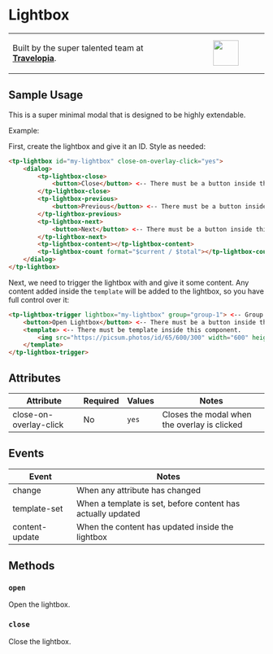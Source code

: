 # Lightbox

<table width="100%">
	<tr>
		<td align="left" width="70%">
        <p>Built by the super talented team at <strong><a href="https://www.travelopia.com/work-with-us/">Travelopia</a></strong>.</p>
		</td>
		<td align="center" width="30%">
			<img src="https://www.travelopia.com/wp-content/themes/travelopia/assets/svg/logo-travelopia-circle.svg" width="50" />
		</td>
	</tr>
</table>

## Sample Usage

This is a super minimal modal that is designed to be highly extendable.

Example:

First, create the lightbox and give it an ID. Style as needed:

```html
<tp-lightbox id="my-lightbox" close-on-overlay-click="yes">
	<dialog>
		<tp-lightbox-close>
			<button>Close</button> <-- There must be a button inside this component.
		</tp-lightbox-close>
		<tp-lightbox-previous>
			<button>Previous</button> <-- There must be a button inside this component.
		</tp-lightbox-previous>
		<tp-lightbox-next>
			<button>Next</button> <-- There must be a button inside this component.
		</tp-lightbox-next>
		<tp-lightbox-content></tp-lightbox-content>
		<tp-lightbox-count format="$current / $total"></tp-lightbox-count>
	</dialog>
</tp-lightbox>
```

Next, we need to trigger the lightbox with and give it some content. Any content added inside the `template` will be added to the lightbox, so you have full control over it:

```html
<tp-lightbox-trigger lightbox="my-lightbox" group="group-1"> <-- Group multiple lightboxes together with a unique name.
	<button>Open Lightbox</button> <-- There must be a button inside this component.
	<template> <-- There must be template inside this component.
		<img src="https://picsum.photos/id/65/600/300" width="600" height="300" alt="">
	</template>
</tp-lightbox-trigger>
```

## Attributes

| Attribute              | Required  | Values   | Notes                                        |
|------------------------|-----------|----------|----------------------------------------------|
| close-on-overlay-click | No        | `yes`    | Closes the modal when the overlay is clicked |

## Events

| Event          | Notes                                                       |
|----------------|-------------------------------------------------------------|
| change         | When any attribute has changed                              |
| template-set   | When a template is set, before content has actually updated |
| content-update | When the content has updated inside the lightbox            |

## Methods

### `open`

Open the lightbox.

### `close`

Close the lightbox.

